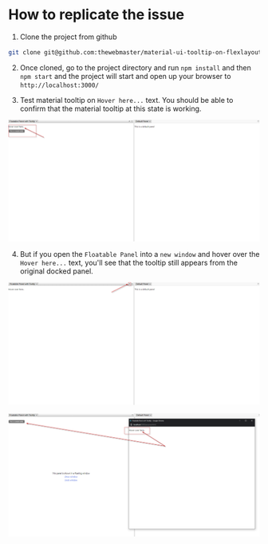 # How to replicate the issue

1. Clone the project from github

```Bash
git clone git@github.com:thewebmaster/material-ui-tooltip-on-flexlayout.git
```

2. Once cloned, go to the project directory and run `npm install` and then `npm start` and the project will start and open up your browser to `http://localhost:3000/`

3. Test material tooltip on `Hover here...` text. You should be able to confirm that the material tooltip at this state is working.

![Image of Demo 1](https://github.com/thewebmaster/material-ui-tooltip-on-flexlayout/blob/main/demo/demo1.png?raw=true)

4. But if you open the `Floatable Panel` into a `new window` and hover over the `Hover here...` text, you'll see that the tooltip still appears from the original docked panel.

![Image of Demo 2](https://github.com/thewebmaster/material-ui-tooltip-on-flexlayout/blob/main/demo/demo2.png?raw=true)

![Image of Demo 3](https://github.com/thewebmaster/material-ui-tooltip-on-flexlayout/blob/main/demo/demo3.png?raw=true)
